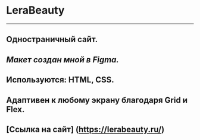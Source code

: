 # __LeraBeauty__
---
## Одностраничный сайт. 
## _Макет создан мной в Figma._
## Используются: HTML, CSS.
## Адаптивен к любому экрану благодаря Grid и Flex.
## [Ссылка на сайт] (https://lerabeauty.ru/)
